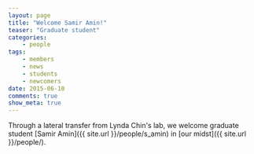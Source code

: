 ```yaml
---
layout: page
title: "Welcome Samir Amin!"
teaser: "Graduate student"
categories:
    - people
tags:
    - members
    - news
    - students
    - newcomers
date: 2015-06-10
comments: true
show_meta: true
---
```


Through a lateral transfer from Lynda Chin's lab, we welcome graduate student [Samir Amin]({{ site.url }}/people/s_amin) in [our midst]({{ site.url }}/people/).
